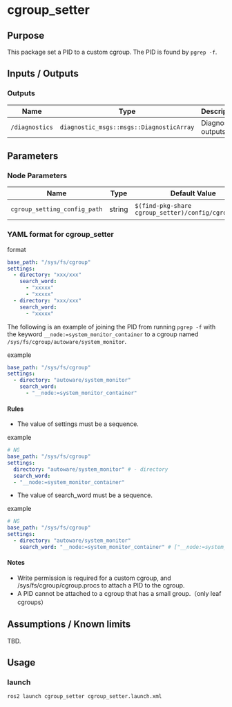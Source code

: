 # cgroup_setter

## Purpose

This package set a PID to a custom cgroup.
The PID is found by `pgrep -f`.

## Inputs / Outputs

### Outputs

| Name           | Type                                     | Description         |
| -------------- | ---------------------------------------- | ------------------- |
| `/diagnostics` | `diagnostic_msgs::msgs::DiagnosticArray` | Diagnostics outputs |

## Parameters

### Node Parameters

| Name                        | Type   | Default Value                                       | Explanation                             | Reconfigurable |
| --------------------------- | ------ | --------------------------------------------------- | --------------------------------------- | -------------- |
| `cgroup_setting_config_path`| string | `$(find-pkg-share cgroup_setter)/config/cgroup.yaml`| yaml file path                          | |

### YAML format for cgroup_setter

format
```yaml
base_path: "/sys/fs/cgroup"
settings:
  - directory: "xxx/xxx"
    search_word: 
      - "xxxxx"
      - "xxxxx"
  - directory: "xxx/xxx"
    search_word: 
      - "xxxxx"
```
The following is an example of joining the PID from running `pgrep -f`
with the keyword `__node:=system_monitor_container` to a cgroup named `/sys/fs/cgroup/autoware/system_monitor`.

example
```yaml
base_path: "/sys/fs/cgroup"
settings:
  - directory: "autoware/system_monitor"
    search_word: 
      - "__node:=system_monitor_container"
```
#### Rules

- The value of settings must be a sequence.

example
```yaml
# NG
base_path: "/sys/fs/cgroup"
settings:
  directory: "autoware/system_monitor" # - directory
  search_word: 
  - "__node:=system_monitor_container"
```
- The value of search_word must be a sequence.

example
```yaml
# NG
base_path: "/sys/fs/cgroup"
settings:
  - directory: "autoware/system_monitor"
    search_word: "__node:=system_monitor_container" # ["__node:=system_monitor_container"] or - "__node:=system_monitor_container"
```

#### Notes

- Write permission is required for a custom cgroup, and /sys/fs/cgroup/cgroup.procs to attach a PID to the cgroup.
- A PID cannot be attached to a cgroup that has a small group.（only leaf cgroups）

## Assumptions / Known limits

TBD.

## Usage

### launch

```sh
ros2 launch cgroup_setter cgroup_setter.launch.xml
```

